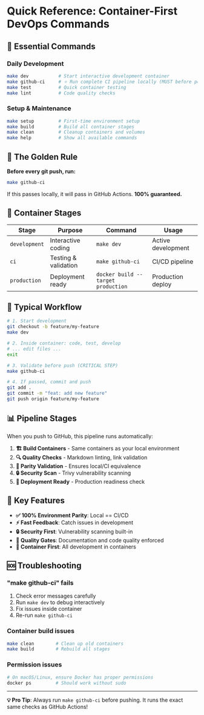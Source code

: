 # Quick Reference: Container-First DevOps Commands

## 🚀 Essential Commands

### Daily Development
```bash
make dev           # Start interactive development container
make github-ci     # ⭐ Run complete CI pipeline locally (MUST before push)
make test          # Quick container testing
make lint          # Code quality checks
```

### Setup & Maintenance
```bash
make setup         # First-time environment setup
make build         # Build all container stages
make clean         # Cleanup containers and volumes
make help          # Show all available commands
```

## 🎯 The Golden Rule

**Before every git push, run:**
```bash
make github-ci
```

If this passes locally, it will pass in GitHub Actions. **100% guaranteed.**

## 🐳 Container Stages

| Stage | Purpose | Command | Usage |
|-------|---------|---------|-------|
| `development` | Interactive coding | `make dev` | Active development |
| `ci` | Testing & validation | `make github-ci` | CI/CD pipeline |
| `production` | Deployment ready | `docker build --target production` | Production deploy |

## 🔄 Typical Workflow

```bash
# 1. Start development
git checkout -b feature/my-feature
make dev

# 2. Inside container: code, test, develop
# ... edit files ...
exit

# 3. Validate before push (CRITICAL STEP)
make github-ci

# 4. If passed, commit and push
git add .
git commit -m "feat: add new feature"
git push origin feature/my-feature
```

## 📊 Pipeline Stages

When you push to GitHub, this pipeline runs automatically:

1. **🏗️ Build Containers** - Same containers as your local environment
2. **🔍 Quality Checks** - Markdown linting, link validation
3. **🎯 Parity Validation** - Ensures local/CI equivalence  
4. **🔒 Security Scan** - Trivy vulnerability scanning
5. **🚀 Deployment Ready** - Production readiness check

## 🎪 Key Features

- **✅ 100% Environment Parity**: Local == CI/CD
- **⚡ Fast Feedback**: Catch issues in development
- **🔒 Security First**: Vulnerability scanning built-in
- **📝 Quality Gates**: Documentation and code quality enforced
- **🐳 Container First**: All development in containers

## 🆘 Troubleshooting

### "make github-ci" fails
1. Check error messages carefully
2. Run `make dev` to debug interactively
3. Fix issues inside container
4. Re-run `make github-ci`

### Container build issues
```bash
make clean        # Clean up old containers
make build        # Rebuild all stages
```

### Permission issues
```bash
# On macOS/Linux, ensure Docker has proper permissions
docker ps         # Should work without sudo
```

---
**💡 Pro Tip**: Always run `make github-ci` before pushing. It runs the exact same checks as GitHub Actions!
